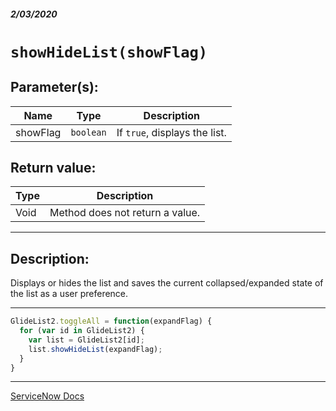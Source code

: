 ##### 2/03/2020
# `showHideList(showFlag)`

## Parameter(s):
| Name | Type | Description |
|---|---|---|
| showFlag | `boolean` | If `true`, displays the list. |

## Return value:
| Type | Description |
|---|---|
| Void | Method does not return a value. |

---

## Description:
Displays or hides the list and saves the current collapsed/expanded state of the list as a user preference.

---

```js
GlideList2.toggleAll = function(expandFlag) {
  for (var id in GlideList2) {
    var list = GlideList2[id];
    list.showHideList(expandFlag);
  }
}
```

---

[ServiceNow Docs](https://developer.servicenow.com/app.do#!/api_doc?v=newyork&id=r_GL2-showHideList_B)